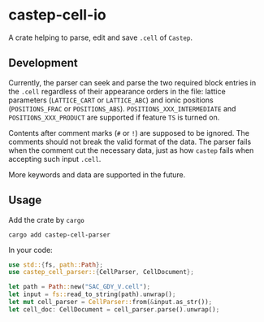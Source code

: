# castep-cell-io

A crate helping to parse, edit and save `.cell` of `Castep`.

## Development

Currently, the parser can seek and parse the two required block entries in the `.cell` regardless of their appearance orders in the file: lattice parameters (`LATTICE_CART` or `LATTICE_ABC`) and ionic positions (`POSITIONS_FRAC` or `POSITIONS_ABS`).
`POSITIONS_XXX_INTERMEDIATE` and `POSITIONS_XXX_PRODUCT` are supported if feature `TS` is turned on.

Contents after comment marks (`#` or `!`) are supposed to be ignored. The comments should not break the valid format of the data. The parser fails when the comment cut the necessary data, just as how `castep` fails when accepting such input `.cell`.

More keywords and data are supported in the future.

## Usage

Add the crate by `cargo`

```shell
cargo add castep-cell-parser
```

In your code:

```rust
use std::{fs, path::Path};
use castep_cell_parser::{CellParser, CellDocument};

let path = Path::new("SAC_GDY_V.cell");
let input = fs::read_to_string(path).unwrap();
let mut cell_parser = CellParser::from(&input.as_str());
let cell_doc: CellDocument = cell_parser.parse().unwrap();
```
